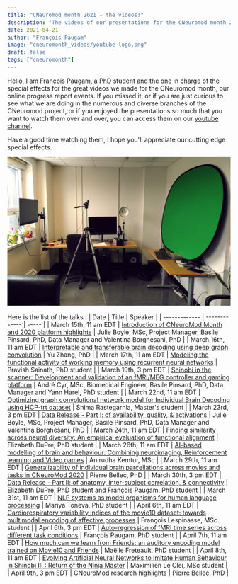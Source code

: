 ```yaml
---
title: "CNeuromod month 2021 - the videos!"
description: "The videos of our presentations for the CNeuromod month 2021 are available on our youtube channel."
date: 2021-04-21
author: "François Paugam"
image: "cneuromonth_videos/youtube-logo.png"
draft: false
tags: ["cneuromonth"]
---
```


Hello, I am François Paugam, a PhD student and the one in charge of the special effects for the great videos we made for the CNeuromod month, our online progress report events. If you missed it, or if you are just curious to see what we are doing in the numerous and diverse branches of the CNeuromod project, or if you enjoyed the presentations so much that you want to watch them over and over, you can access them on our [youtube channel](https://www.youtube.com/channel/UCjeuWWEmZt5Zbx0LBiPbDJw).

Have a good time watching them, I hope you'll appreciate our cutting edge special effects.   

![recording setup](cneuromonth_videos/record_setup.jpg)

Here is the list of the talks :
| Date         | Title           | Speaker  |
| ------------- |:-------------:| -----:|
| March 15th, 11 am EDT      | [Introduction of CNeuroMod Month and 2020 platform highlights](https://www.youtube.com/watch?v=uwagyJIEBKY) | Julie Boyle, MSc, Project Manager, Basile Pinsard, PhD, Data Manager and Valentina Borghesani, PhD |
| March 16th, 11 am EDT      | [Interpretable and transferable brain decoding using deep graph convolution](https://www.youtube.com/watch?v=2hrfaGLKnIs) | Yu Zhang, PhD |
| March 17th, 11 am EDT     | [Modeling the functional activity of working memory using recurrent neural networks](https://www.youtube.com/watch?v=XAVKPs6LR5g)      |   Pravish Sainath, PhD student |
| March 19th, 3 pm EDT | [Shinobi in the scanner: Development and validation of an fMRI/MEG controller and gaming platform](https://www.youtube.com/watch?v=wFaNpl34HG0)      |    André Cyr, MSc, Biomedical Engineer, Basile Pinsard, PhD, Data Manager and Yann Harel, PhD student |
| March 22nd, 11 am EDT | [Optimizing graph convolutional network model for Individual Brain Decoding using HCP-trt dataset](https://www.youtube.com/watch?v=UnztTd66mIA)      |    Shima Rastegarnia, Master's student |
| March 23rd, 3 pm EDT | [Data Release - Part I: of availability, quality, & activations](https://www.youtube.com/watch?v=af2uRy4WkOc)      |    Julie Boyle, MSc, Project Manager, Basile Pinsard, PhD, Data Manager and Valentina Borghesani, PhD |
| March 24th, 11 am EDT | [Finding similarity across neural diversity: An empirical evaluation of functional alignment](https://www.youtube.com/watch?v=yhEcZ71vam8)      |    Elizabeth DuPre, PhD student |
| March 26th, 11 am EDT | [AI-based modelling of brain and behaviour: Combining neuroimaging, Reinforcement learning and Video games](https://www.youtube.com/watch?v=Bviwy2YqqPg)      |    Anirudha Kemtur, MSc |
| March 29th, 11 am EDT | [Generalizability of individual brain parcellations across movies and tasks in CNeuroMod 2020](https://www.youtube.com/watch?v=77my_HYvGqI)      |    Pierre Bellec, PhD |
| March 30th, 3 pm EDT | [Data Release - Part II: of anatomy, inter-subject correlation, & connectivity](https://www.youtube.com/watch?v=rArSGCpoaMc)      |    Elizabeth DuPre, PhD student and François Paugam, PhD student |
| March 31st, 11 am EDT | [NLP systems as model organisms for human language processing](https://www.youtube.com/watch?v=smVClkcxExY)      |    Mariya Toneva, PhD student |
| April 6th, 11 am EDT | [Cardiorespiratory variability indices of the movie10 dataset: towards multimodal encoding of affective processes](https://www.youtube.com/watch?v=D0PCcpLHvyU)     |    François Lespinasse, MSc student |
| April 6th, 3 pm EDT | [Auto-regression of fMRI time series across different task conditions](https://www.youtube.com/watch?v=l7hiHnG033M)     |   François Paugam, PhD student |
| April 7th, 11 am EDT | [How much can we learn from Friends: an auditory encoding model trained on Movie10 and Friends](https://www.youtube.com/watch?v=e5gCxM_IRPo)     |   Maëlle Freteault, PhD student |
| April 8th, 11 am EDT | [Evolving Artificial Neural Networks to Imitate Human Behaviour in Shinobi III : Return of the Ninja Master](https://www.youtube.com/watch?v=ad0s-J8dyAE)     |   Maximilien Le Clei, MSc student |
| April 9th, 3 pm EDT | CNeuroMod research highlights     |   Pierre Bellec, PhD |

